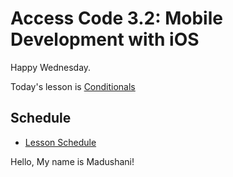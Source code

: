 # Access Code 3.2: Mobile Development with iOS

Happy Wednesday.

Today's lesson is [Conditionals](/lessons/conditionals)

## Schedule

- [Lesson Schedule](schedule.md)

Hello, My name is Madushani!
